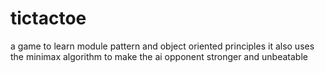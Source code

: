 # tictactoe
a game to learn module pattern and object oriented principles
it also uses the minimax algorithm to make the ai opponent stronger and unbeatable
